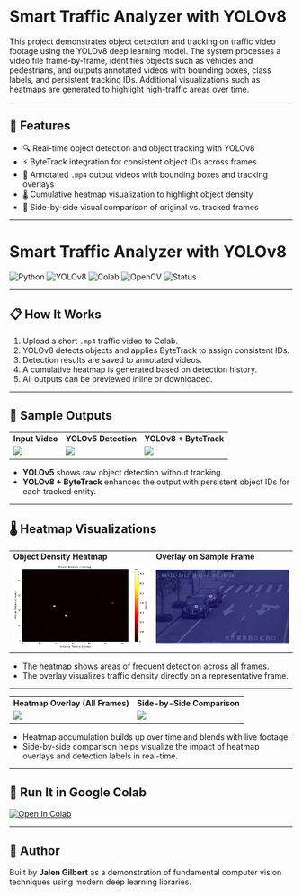 # Smart Traffic Analyzer with YOLOv8

This project demonstrates object detection and tracking on traffic video footage using the YOLOv8 deep learning model. The system processes a video file frame-by-frame, identifies objects such as vehicles and pedestrians, and outputs annotated videos with bounding boxes, class labels, and persistent tracking IDs. Additional visualizations such as heatmaps are generated to highlight high-traffic areas over time.

---

## 🚦 Features
- 🔍 Real-time object detection and object tracking with YOLOv8
- ⚡ ByteTrack integration for consistent object IDs across frames
- 🎥 Annotated `.mp4` output videos with bounding boxes and tracking overlays
- 🌡️ Cumulative heatmap visualization to highlight object density
- 🧊 Side-by-side visual comparison of original vs. tracked frames

---

# Smart Traffic Analyzer with YOLOv8

![Python](https://img.shields.io/badge/Python-3.10-blue?logo=python)
![YOLOv8](https://img.shields.io/badge/YOLOv8-ultralytics-orange?logo=github)
![Colab](https://img.shields.io/badge/Runs%20in-Google%20Colab-brightgreen?logo=googlecolab)
![OpenCV](https://img.shields.io/badge/OpenCV-4.x-green?logo=opencv)
![Status](https://img.shields.io/badge/Status-Prototype-yellow)

---

## 📋 How It Works
1. Upload a short `.mp4` traffic video to Colab.
2. YOLOv8 detects objects and applies ByteTrack to assign consistent IDs.
3. Detection results are saved to annotated videos.
4. A cumulative heatmap is generated based on detection history.
5. All outputs can be previewed inline or downloaded.

---

## 🧪 Sample Outputs

<table>
  <tr>
    <td><strong>Input Video</strong></td>
    <td><strong>YOLOv5 Detection</strong></td>
    <td><strong>YOLOv8 + ByteTrack</strong></td>
  </tr>
  <tr>
    <td><img src="assets/traffic_input_gif.gif" width="320"/></td>
    <td><img src="assets/yolo_output_gif.gif" width="320"/></td>
    <td><img src="assets/yolo_output_2.gif" width="320"/></td>
  </tr>
</table>

- **YOLOv5** shows raw object detection without tracking.
- **YOLOv8 + ByteTrack** enhances the output with persistent object IDs for each tracked entity.

---

## 🌡️ Heatmap Visualizations

<table>
  <tr>
    <td><strong>Object Density Heatmap</strong></td>
    <td><strong>Overlay on Sample Frame</strong></td>
  </tr>
  <tr>
    <td><img src="assets/heatmap.png" width="400"/></td>
    <td><img src="assets/heatmap_overlay_blurred.png" width="400"/></td>
  </tr>
</table>

- The heatmap shows areas of frequent detection across all frames.
- The overlay visualizes traffic density directly on a representative frame.

---

<table>
  <tr>
    <td><strong>Heatmap Overlay (All Frames)</strong></td>
    <td><strong>Side-by-Side Comparison</strong></td>
  </tr>
  <tr>
    <td><img src="assets/heatmap_video_gif.gif" width="400"/></td>
    <td><img src="assets/heatmap_side_gif.gif" width="600"/></td>
  </tr>
</table>

- Heatmap accumulation builds up over time and blends with live footage.
- Side-by-side comparison helps visualize the impact of heatmap overlays and detection labels in real-time.

---

## 🚀 Run It in Google Colab

[![Open In Colab](https://colab.research.google.com/assets/colab-badge.svg)](https://colab.research.google.com/drive/1DP6W3bgCwbKlj6UQw8aJOKavvJw8cfBW?usp=sharing)

---

## 👤 Author
Built by **Jalen Gilbert** as a demonstration of fundamental computer vision techniques using modern deep learning libraries.
